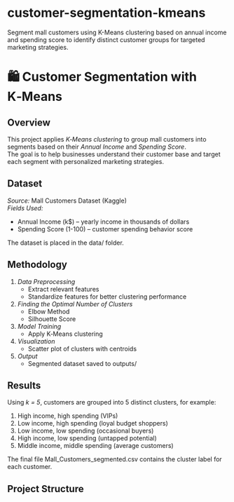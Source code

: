 # customer-segmentation-kmeans
Segment mall customers using K-Means clustering based on annual income and spending score to identify distinct customer groups for targeted marketing strategies.
# 🛍 Customer Segmentation with K‑Means

## Overview
This project applies *K‑Means clustering* to group mall customers into segments based on their *Annual Income* and *Spending Score*.  
The goal is to help businesses understand their customer base and target each segment with personalized marketing strategies.

## Dataset
*Source:* Mall Customers Dataset (Kaggle)  
*Fields Used:*
- Annual Income (k$) – yearly income in thousands of dollars
- Spending Score (1-100) – customer spending behavior score

The dataset is placed in the data/ folder.

## Methodology
1. *Data Preprocessing*
   - Extract relevant features
   - Standardize features for better clustering performance
2. *Finding the Optimal Number of Clusters*
   - Elbow Method
   - Silhouette Score
3. *Model Training*
   - Apply K‑Means clustering
4. *Visualization*
   - Scatter plot of clusters with centroids
5. *Output*
   - Segmented dataset saved to outputs/

## Results
Using *k = 5*, customers are grouped into 5 distinct clusters, for example:
1. High income, high spending (VIPs)
2. Low income, high spending (loyal budget shoppers)
3. Low income, low spending (occasional buyers)
4. High income, low spending (untapped potential)
5. Middle income, middle spending (average customers)

The final file Mall_Customers_segmented.csv contains the cluster label for each customer.

## Project Structure
